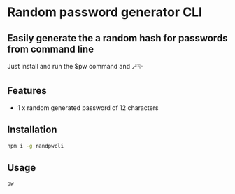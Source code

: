 # Random password generator CLI
## Easily generate the a random hash for passwords from command line

Just install and run the $pw command and 🪄✨

## Features

- 1 x random generated password of 12 characters

## Installation

```sh
npm i -g randpwcli
```

## Usage

```sh
pw
```